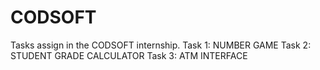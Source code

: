 # CODSOFT
Tasks assign in the CODSOFT internship.
Task 1: NUMBER GAME
Task 2: STUDENT GRADE CALCULATOR
Task 3: ATM INTERFACE
